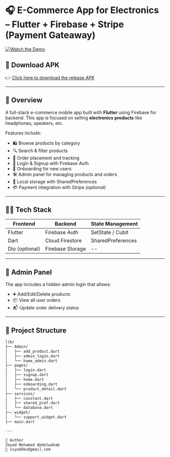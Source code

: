 # 🎧 E-Commerce App for Electronics – Flutter + Firebase + Stripe (Payment Gateaway)

[![Watch the Demo](https://img.youtube.com/vi/zAYBIg0TOOw/0.jpg)](https://youtu.be/zAYBIg0TOOw?si=m2IUFcd0JHm01yRE)

## 🔗 Download APK  
👉 [Click here to download the release APK](https://drive.google.com/file/d/1T7jflMVUf5pM8q2zggev_x-4MC_RoiPW/view?usp=sharing)

---

## 📱 Overview
A full-stack e-commerce mobile app built with **Flutter** using Firebase for backend. This app is focused on selling **electronics products** like headphones, speakers, etc.

Features include:

- 🛍️ Browse products by category  
- 🔍 Search & filter products  
- 🧾 Order placement and tracking  
- 👤 Login & Signup with Firebase Auth  
- 🧠 Onboarding for new users  
- 🛠 Admin panel for managing products and orders  
- 💾 Local storage with SharedPreferences  
- 💳 Payment integration with Stripe *(optional)*

---

## 🧑‍💻 Tech Stack

| Frontend      | Backend        | State Management |
|---------------|----------------|------------------|
| Flutter       | Firebase Auth  | SetState / Cubit |
| Dart          | Cloud Firestore| SharedPreferences |
| Dio (optional)| Firebase Storage| --              |

---

## 🔑 Admin Panel

The app includes a hidden admin login that allows:

- ➕ Add/Edit/Delete products  
- 📦 View all user orders  
- 📬 Update order delivery status

---

## 📂 Project Structure

```bash
lib/
├── Admin/
│   ├── add_product.dart
│   ├── admin_login.dart
│   └── home_admin.dart
├── pages/
│   ├── login.dart
│   ├── signup.dart
│   ├── home.dart
│   ├── onboarding.dart
│   └── product_detail.dart
├── services/
│   ├── constant.dart
│   ├── shared_pref.dart
│   └── database.dart
├── widget/
│   └── support_widget.dart
├── main.dart

---

🚀 Author
Zeyad Mohamed Abdelwahab
📧 xzyaddev@gmail.com
